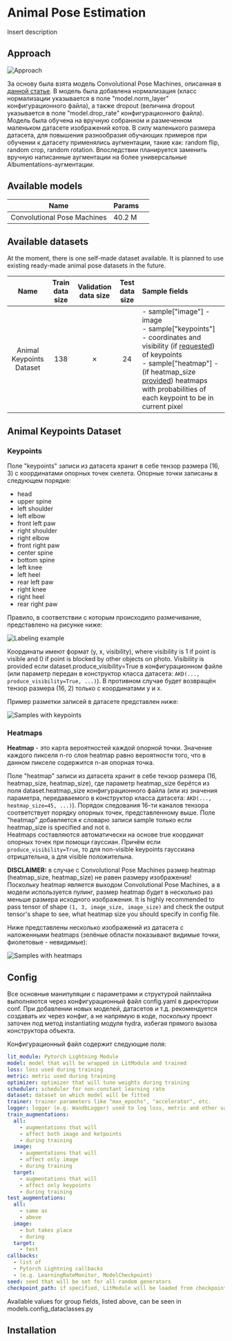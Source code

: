 # Animal Pose Estimation

Insert description

## Approach

![Approach](CPM_structure.png)

За основу была взята модель Convolutional Pose Machines, описанная
в [данной статье](https://arxiv.org/pdf/1602.00134.pdf). В модель была добавлена нормализация (класс нормализации
указывается в поле "model.norm_layer" конфигурационного файла),
а также dropout (величина dropout указывается в поле "model.drop_rate" конфигурационного файла). Модель была обучена на
вручную собранном и размеченном маленьком датасете изображений котов. В силу маленького размера датасета, для повышения
разнообразия обучающих примеров при обучении к датасету применялись аугментации, такие как: random flip, random crop,
random rotation. Впоследствии планируется заменить вручную написанные аугментации на более универсальные
Albumentations-аугментации.

## Available models

|            Name             | Params |     |
|:---------------------------:|--------|-----|
| Convolutional Pose Machines | 40.2 M |     |

## Available datasets

At the moment, there is one self-made dataset available. It is planned to use existing ready-made animal pose datasets
in the future.

|           Name           | Train data size | Validation data size | Test data size | Sample fields                                                                                                                                                                                                                                                    |
|:------------------------:|:---------------:|:--------------------:|:--------------:|:-----------------------------------------------------------------------------------------------------------------------------------------------------------------------------------------------------------------------------------------------------------------|
| Animal Keypoints Dataset |       138       |          ✗           |       24       | - sample["image"] - image<br/>- sample["keypoints"] - coordinates and visibility (if [requested](#keypoints)) of keypoints<br/>- sample["heatmap"] - (if heatmap_size [provided](#heatmaps)) heatmaps with probabilities of each keypoint to be in current pixel |

## Animal Keypoints Dataset

[//]: # (Запись в датасете представляет собой словарь с полями "image" и "keypoints", содержащие изображение и координаты опорных)

[//]: # (точек соответственно.)

### Keypoints

Поле "keypoints" записи из датасета хранит в себе тензор размера (16, 3) с координатами опорных точек скелета. Опорные
точки записаны в следующем порядке:

- head
- upper spine
- left shoulder
- left elbow
- front left paw
- right shoulder
- right elbow
- front right paw
- center spine
- bottom spine
- left knee
- left heel
- rear left paw
- right knee
- right heel
- rear right paw

Правило, в соответствии с которым происходило размечивание, представлено на рисунке ниже:

![Labeling example](./labeling_example.jpg)

Координаты имеют формат (y, x, visibility), where visibility is 1 if point is visible and 0 if point is blocked by other
objects on photo. Visibility is provided если dataset.produce_visibility=True в конфигурационном файле (или параметр
передан в
конструктор класса датасета: `AKD(..., produce_visibility=True, ...)`). В противном случае будет возвращён тензор
размера (16, 2) только с координатами y и x.

Пример разметки записей в датасете представлен ниже:

![Samples with keypoints](./samples_with_keypoints.png)

### Heatmaps

**Heatmap** - это карта вероятностей каждой опорной точки. Значение каждого пикселя n-го слоя heatmap равно вероятности
того, что в данном пикселе содержится n-ая опорная точка.

Поле "heatmap" записи из датасета хранит в себе тензор размера (16, heatmap_size, heatmap_size), где параметр
heatmap_size берётся из поля dataset.heatmap_size конфигурационного файла (или из значения параметра, передаваемого в
конструктор класса датасета: `AKD(..., heatmap_size=45, ...)`). Порядок
следования 16-ти каналов тензора соответствует порядку опорных точек, представленному выше.
Поле "heatmap" добавляется к словарю записи sample только если heatmap_size is specified and not `0`.  
Heatmaps составляются автоматически на основе true координат опорных точек при помощи гауссиан. Причём если
`produce_visibility=True`, то для non-visible keypoints гауссиана отрицательна, а для visible положительна.

**DISCLAIMER:** в случае с Convolutional Pose Machines размер heatmap (heatmap_size, heatmap_size) не равен размеру
изображения! Поскольку heatmap является выходом Convolutional Pose Machines, а в модели используется пулинг, размер
heatmap будет в несколько раз меньше размера исходного изображения. It is highly recommended to pass tensor of shape
`(1, 3, image_size, image_size)` and check the output tensor's shape to see, what heatmap size you should specify in
config file.

Ниже представлены несколько изображений из датасета с наложенными heatmaps (зелёные области показывают видимые точки,
фиолетовые - невидимые):

![Samples with heatmaps](./samples_with_hmaps.png)

## Config

Все основные манипуляции с параметрами и структурой пайплайна выполняются через конфигурационный файл config.yaml в
директории conf. При добавлении новых моделей, датасетов и т.д. рекомендуется создавать их через конфиг, а не напрямую
в коде, поскольку проект заточен под метод instantiating модуля hydra, избегая прямого вызова конструктора объекта. 

Конфигурационный файл содержит следующие поля:

```yaml
lit_module: Pytorch Lightning Module
model: model that will be wrapped in LitModule and trained
loss: loss used during training
metric: metric used during training
optimizer: optimizer that will tune weights during training
scheduler: scheduler for non-constant learning rate
dataset: dataset on which model will be fitted
trainer: trainer parameters like "max_epochs", "accelerator", etc.
logger: logger (e.g. WandbLogger) used to log loss, metric and other values passed to self.log() in LitModule 
train_augmentations:
  all:
    - augmentations that will
    - affect both image and ketpoints
    - during training
  image:
    - augmentations that will
    - affect only image
    - during training
  target:  
    - augmentations that will
    - affect only keypoints
    - during training
test_augmentations:  
  all:
    - same as
    - above
  image:
    - but takes place
    - during
  target:
    - test
callbacks:
  - list of 
  - Pytorch Lightning callbacks
  - (e.g. LearningRateMonitor, ModelCheckpoint)
seed: seed that will be set for all random generators
checkpoint_path: if specified, LitModule will be loaded from checkpoint
```

Available values for group fields, listed above, can be seen in models.config_dataclasses.py

## Installation


